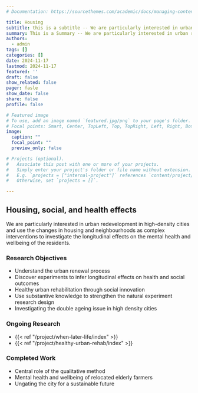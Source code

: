 ```yaml
---
# Documentation: https://sourcethemes.com/academic/docs/managing-content/

title: Housing
subtitle: this is a subtitle -- We are particularly interested in urban redevelopment in high-density cities and use the changes in housing and neighbourhoods as complex interventions to investigate the longitudinal effects on the mental health and wellbeing of the residents.
summary: This is a Summary -- We are particularly interested in urban redevelopment in high-density cities and use the changes in housing and neighbourhoods as complex interventions to investigate the longitudinal effects on the mental health and wellbeing of the residents.
authors: 
  - admin
tags: []
categories: []
date: 2024-11-17
lastmod: 2024-11-17
featured: ''
draft: false
show_related: false
pager: fasle
show_date: false
share: false
profile: false

# Featured image
# To use, add an image named `featured.jpg/png` to your page's folder.
# Focal points: Smart, Center, TopLeft, Top, TopRight, Left, Right, BottomLeft, Bottom, BottomRight.
image:
  caption: ""
  focal_point: ""
  preview_only: false

# Projects (optional).
#   Associate this post with one or more of your projects.
#   Simply enter your project's folder or file name without extension.
#   E.g. `projects = ["internal-project"]` references `content/project/deep-learning/index.md`.
#   Otherwise, set `projects = []`.

---
```



## Housing, social, and health effects

We are particularly interested in urban redevelopment in high-density cities and use the changes in housing and neighbourhoods as complex interventions to investigate the longitudinal effects on the mental health and wellbeing of the residents.

### Research Objectives

- Understand the urban renewal process 
- Discover experiments to infer longitudinal effects on health and social outcomes
- Healthy urban rehabilitation through social innovation
- Use substantive knowledge to strengthen the natural experiment research design
- Investigating the double ageing issue in high density cities

[//]: # ([![The template is mobile first with a responsive design to ensure that your site looks stunning on every device.]&#40;https://raw.githubusercontent.com/wowchemy/wowchemy-hugo-modules/main/starters/academic/preview.png&#41;]&#40;https://hugoblox.com&#41;)

### Ongoing Research
- {{< ref "/project/when-later-life/index" >}}
- {{< ref "/project/healthy-urban-rehab/index" >}}

### Completed Work
- Central role of the qualitative method
- Mental health and wellbeing of relocated elderly farmers
- Ungating the city for a sustainable future